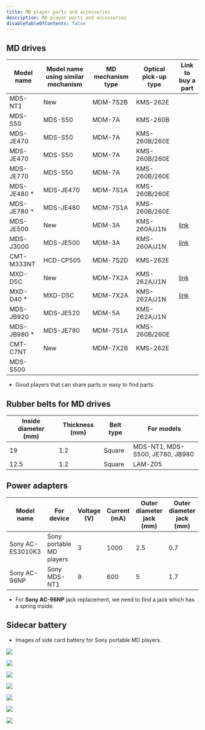 ```yaml
---
title: MD player parts and accessories
description: MD player parts and accessories
disableTableOfContents: false
---
```


## MD drives

| Model name  | Model name using similar mechanism | MD mechanism type | Optical pick-up type | Link to buy a part |
|-------------|------------------------------------|-------------------|----------------------|--------------------|
| MDS-NT1     | New                                | MDM-7S2B          | KMS-262E             |                    |
| MDS-S50     | MDS-S50                            | MDM-7A            | KMS-260B             |                    |
| MDS-JE470   | MDS-S50                            | MDM-7A            | KMS-260B/260E        |                    |
| MDS-JE470   | MDS-S50                            | MDM-7A            | KMS-260B/260E        |                    |
| MDS-JE770   | MDS-S50                            | MDM-7A            | KMS-260B/260E        |                    |
| MDS-JE480 * | MDS-JE470                          | MDM-7S1A          | KMS-260B/260E        |                    |
| MDS-JE780 * | MDS-JE480                          | MDM-7S1A          | KMS-260B/260E        |                    |
| MDS-JE500   | New                                | MDM-3A            | KMS-260A/J1N         | [link][1]          |
| MDS-J3000   | MDS-JE500                          | MDM-3A            | KMS-260A/J1N         | [link][1]          |
| CMT-M333NT  | HCD-CP505                          | MDM-7S2D          | KMS-262E             |                    |
| MXD-D5C     | New                                | MDM-7X2A          | KMS-262A/J1N         | [link][2]          |
| MXD-D40 *   | MXD-D5C                            | MDM-7X2A          | KMS-262A/J1N         | [link][2]          |
| MDS-JB920   | MDS-JE520                          | MDM-5A            | KMS-262A/J1N         |                    |
| MDS-JB980 * | MDS-JE780                          | MDM-7S1A          | KMS-260B/260E        |                    |
| CMT-C7NT    | New                                | MDM-7X2B          | KMS-262E             |                    |
| MDS-S500    |                                    |                   |                      |                    |


* Good players that can share parts or easy to find parts.

[1]:https://alltroniccomputer.com.sg/products/audio-md-optical-pickup-assy-kms260a-mdm-31-md-mechanism
[2]:https://alltroniccomputer.com.sg/products/audio-md-optical-pickup-assy-kms260b-e-mdm-7s2a-md-mechanism

## Rubber belts for MD drives

| Inside diameter (mm) | Thickness (mm) | Belt type | For models             |
|----------------------|----------------|-----------|------------------------|
| 19                   | 1.2            | Square    | MDS-NT1, MDS-S500, JE780, JB980 |
| 12.5                 | 1.2            | Square    | LAM-Z05                |

## Power adapters

| Model name       | For device               | Voltage (V) | Current (mA) | Outer diameter jack (mm) | Outer diameter jack (mm) |
|------------------|--------------------------|-------------|--------------|--------------------------|--------------------------|
| Sony AC-ES3010K3 | Sony portable MD players | 3           | 1000         | 2.5                      | 0.7                      |
| Sony AC-96NP     | Sony MDS-NT1             | 9           | 600          | 5                        | 1.7                      |

- For **Sony AC-96NP** jack replacement, we need to find a jack which has a spring inside.


## Sidecar battery
- Images of side card battery for Sony portable MD players.

![](images/md-player-parts-and-accessories/sidecar-battery-01.png)

![](images/md-player-parts-and-accessories/sidecar-battery-02.png)

![](images/md-player-parts-and-accessories/sidecar-battery-03.png)

![](images/md-player-parts-and-accessories/sidecar-battery-04.png)

![](images/md-player-parts-and-accessories/sidecar-battery-05.png)

![](images/md-player-parts-and-accessories/sidecar-battery-06.png)

![](images/md-player-parts-and-accessories/sidecar-battery-07.png)
